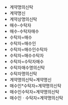 - 계약명의신탁
- 계약명신
- 계약상명의신탁
- 매수-수탁자
- 매수-수탁자매수
- 수탁자=매수
- 수탁자=매수인
- 수탁자=매수인수탁자
- 수탁자=매수수탁자
- 수탁자=수탁자매수
- 수탁자매수명의신탁
- 수탁자명의신탁
- 계약명의신탁=계약명신
- 매수인*수탁자=계약명의신탁
- 매수인수탁자=계약명의신탁
- 매수인ㆍ수탁자=계약명의신탁
